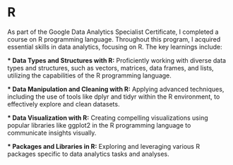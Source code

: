 # R

As part of the Google Data Analytics Specialist Certificate, I completed a course on R programming language. Throughout this program, I acquired essential skills in data analytics, focusing on R. The key learnings include:

<b>* Data Types and Structures with R:</b> Proficiently working with diverse data types and structures, such as vectors, matrices, data frames, and lists, utilizing the capabilities of the R programming language.

<b>* Data Manipulation and Cleaning with R:</b> Applying advanced techniques, including the use of tools like dplyr and tidyr within the R environment, to effectively explore and clean datasets.

<b>* Data Visualization with R:</b> Creating compelling visualizations using popular libraries like ggplot2 in the R programming language to communicate insights visually.

<b>* Packages and Libraries in R:</b> Exploring and leveraging various R packages specific to data analytics tasks and analyses.
